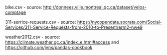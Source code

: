bike.csv - source: http://donnees.ville.montreal.qc.ca/dataset/velos-comptage

311-serrice-requests.csv - source:  https://nycopendata.socrata.com/Social-Services/311-Service-Requests-from-2010-to-Present/erm2-nwe9

weather2012.csv - source: https://climate.weather.gc.ca/index_e.html#access and https://github.com/jvns/pandas-cookbook